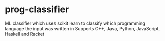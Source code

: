 # prog-classifier
ML classifier which uses scikit learn to classify which programming language the input was written in
Supports C++, Java, Python, JavaScript, Haskell and Racket

